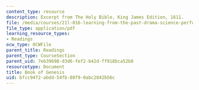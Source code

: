 ```yaml
---
content_type: resource
description: Excerpt from The Holy Bible, King James Edition, 1611.
file: /media/courses/21l-016-learning-from-the-past-drama-science-performance-spring-2009/bfcc9472abdd54fb88f90abc2842b56c_MIT21L_016s09_read01_genesis.pdf
file_type: application/pdf
learning_resource_types:
- Readings
ocw_type: OCWFile
parent_title: Readings
parent_type: CourseSection
parent_uid: 7eb39698-d3d6-fef2-b42d-ff918bca52b8
resourcetype: Document
title: Book of Genesis
uid: bfcc9472-abdd-54fb-88f9-0abc2842b56c
---
```

